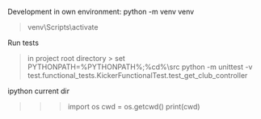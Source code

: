 Development in own environment: python -m venv venv
>  venv\Scripts\activate

Run tests
> in project root directory >   set PYTHONPATH=%PYTHONPATH%;%cd%\src
>   python -m unittest -v test.functional_tests.KickerFunctionalTest.test_get_club_controller

ipython
current dir
>>> import os
>>> cwd = os.getcwd()
>>> print(cwd)


